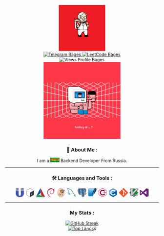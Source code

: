 <div id="header" align="center">
	<a href="https://github.com/melisha-git?tab=repositories">
		<img src="./gifs/giphy.gif" width="30%"/>
	</a>
	<div id="bages">
		<a href="https://t.me/melisssha">
			<img src="https://img.shields.io/badge/Telegram-blue?logo=telegram&style=plastic" alt="Telegram Bages"/>
		</a>
		<a href="https://leetcode.com/melisha-git/">
			<img src="https://img.shields.io/badge/LeetCode-black?logo=leetcode&style=plastic" alt="LeetCode Bages"/>
		</a>
	</div>
	<img src="https://komarev.com/ghpvc/?username=melisha-git&style=plastic&color=yellow" alt="Views Profile Bages"/>
</div>
<div align="center">
  <img src="./gifs/todayis.gif" width="50%"/>

### :drooling_face: About Me :

I am a <img src="./gifs/ilovecpp.gif" width="30"/> Backend Developer From Russia.

---

### :hammer_and_wrench: Languages and Tools :
<img src="./icons/unix.svg" title="Unix" alt="Unix" width="30" height="30"/>
<img src="./icons/bash.svg" title="bash" alt="bash" width="30" height="30"/>
<img src="./icons/cmake.svg" title="Cmake" alt="Cmake" width="30" height="30"/>
<img src="./icons/debian.svg" title="Debian" alt="Debian" width="30" height="30"/>
<img src="./icons/gcc.svg" title="gcc" alt="gcc" width="30" height="30"/>
<img src="./icons/mysql.svg" title="MySQL" alt="MySQL" width="30" height="30"/>
<img src="./icons/postgresql.svg" title="PostgreSQL" alt="PostgreSQL" width="30" height="30"/>
<img src="./icons/sqlite.svg" title="sqlite" alt="sqlite" width="30" height="30"/>
<img src="./icons/cplusplus-line.svg" title="cpp" alt="cpp" width="30" height="30"/>
<img src="./icons/c.svg" title="C" alt="C" width="30" height="30"/>
<img src="./icons/git.svg" title="Git" alt="Git" width="30" height="30"/>
<img src="./icons/vim.svg" title="Vim" alt="Vim" width="30" height="30"/>
<img src="./icons/visualstudio.svg" title="Visual Studio" alt="Visual Studio" width="30" height="30"/>

---

### My Stats :

[![GitHub Streak](http://github-readme-streak-stats.herokuapp.com?user=melisha-git&theme=dark&background=000000)](https://git.io/streak-stats)
<br>
[![Top Langs](https://github-readme-stats.vercel.app/api/top-langs/?username=melisha-git&layout=compact&theme=vision-friendly-dark)](https://github.com/anuraghazra/github-readme-stats)s
</div>

